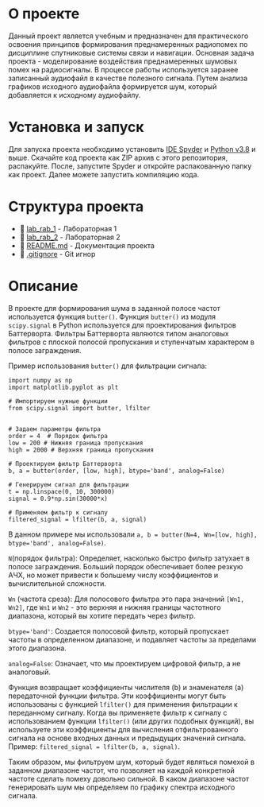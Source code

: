 # О проекте

Данный проект является учебным и предназначен для практического освоения принципов формирования преднамеренных радиопомех по дисциплине спутниковые системы связи и навигации. Основная задача проекта - моделирование воздействия преднамеренных шумовых помех на радиосигналы. В процессе работы используется заранее записанный аудиофайл в качестве полезного сигнала. Путем анализа графиков исходного аудиофайла формируется шум, который добавляется к исходному аудиофайлу.

# Установка и запуск

Для запуска проекта необходимо установить [IDE Spyder](https://www.spyder-ide.org/) и [Python v3.8](https://www.python.org/) и выше. Скачайте код проекта как ZIP архив с этого репозитория, распакуйте. После, запустите Spyder и откройте распакованную папку как проект. Далее можете запустить компиляцию кода.

# Структура проекта


- 📁 [lab_rab_1](lab_rab_1) - Лабораторная 1
- 📁 [lab_rab_2](lab_rab_2) - Лабораторная 2
- 📄 [README.md](README.md) - Документация проекта
- 📄 [.gitignore](.gitignore) - Git игнор


# Описание

В проекте для формирования шума в заданной полосе частот используется функция `butter()`. Функция `butter()` из модуля `scipy.signal` в Python используется для проектирования фильтров Баттерворта. Фильтры Баттерворта являются типом аналоговых фильтров с плоской полосой пропускания и ступенчатым характером в полосе заграждения.

Пример использования `butter()` для фильтрации сигнала:

```
import numpy as np
import matplotlib.pyplot as plt

# Импортируем нужные функции
from scipy.signal import butter, lfilter


# Задаем параметры фильтра
order = 4  # Порядок фильтра
low = 200 # Нижняя граница пропускания
high = 2000 # Верхняя граница пропускания

# Проектируем фильтр Баттерворта
b, a = butter(order, [low, high], btype='band', analog=False)

# Генерируем сигнал для фильтрации
t = np.linspace(0, 10, 300000)
signal = 0.9*np.sin(30000*x)

# Применяем фильтр к сигналу
filtered_signal = lfilter(b, a, signal)
```
В данном примере мы использовали `a, b = butter(N=4, Wn=[low, high], btype='band', analog=False)`.  

`N`(порядок фильтра): Определяет, насколько быстро фильтр затухает в полосе заграждения. Больший порядок обеспечивает более резкую АЧХ, но может привести к большему числу коэффициентов и вычислительной сложности.  

`Wn` (частота среза): Для полосового фильтра это пара значений `[Wn1, Wn2]`, где `Wn1` и `Wn2` - это верхняя и нижняя границы частотного диапазона, который вы хотите передать через фильтр.  

`btype='band'`: Создается полосовой фильтр, который пропускает частоты в определенном диапазоне, и подавляет частоты за пределами этого диапазона.  

`analog=False`: Означает, что мы проектируем цифровой фильтр, а не аналоговый.

Функция возвращает коэффициенты числителя (b) и знаменателя (a) передаточной функции фильтра. Эти коэффициенты могут быть использованы с функцией `lfilter()` для применения фильтрации к переданному сигналу. Когда вы применяете фильтр к сигналу с использованием функции `lfilter()` (или других подобных функций), вы используете эти коэффициенты для вычисления отфильтрованного сигнала на основе входных данных и предыдущих значений сигнала. Пример: `filtered_signal = lfilter(b, a, signal)`.

Таким образом, мы фильтруем шум, который будет являться помехой в заданном диапазоне частот, что позволяет на каждой конкретной частоте сделать помеху довольно сильной. В каком диапазоне частот генерировать шум мы определяем по графику спектра исходного сигнала.
